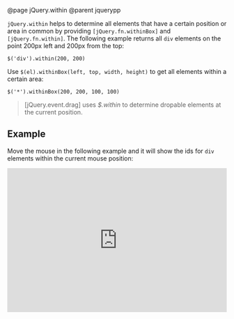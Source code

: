 @page jQuery.within
@parent jquerypp

`jQuery.within` helps to determine all elements that have a certain position or area in common by providing `[jQuery.fn.withinBox]` and `[jQuery.fn.within]`. The following example returns all `div` elements on the point 200px left and 200px from the top:

	$('div').within(200, 200)

Use `$(el).withinBox(left, top, width, height)` to get all elements within a certain area:

	$('*').withinBox(200, 200, 100, 100)

> [jQuery.event.drag] uses *$.within* to determine dropable elements at the current position.

## Example

Move the mouse in the following example and it will show the ids for `div` elements within the current mouse position:

<iframe style="width: 100%; height: 330px" src="http://jsfiddle.net/hHLcg/embedded/result,html,js,css" allowfullscreen="allowfullscreen" frameborder="0">JSFiddle</iframe>
